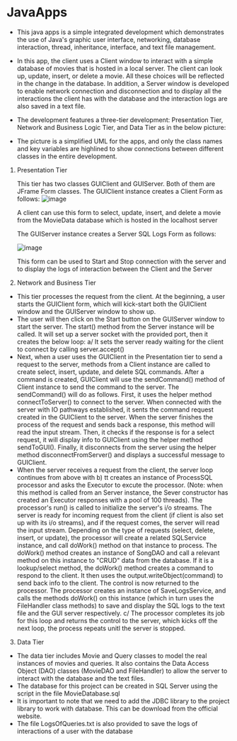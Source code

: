# JavaApps
- This java apps is a simple integrated development which demonstrates the use of Java's graphic user interface, networking, database interaction, thread, inheritance, interface, and text file management.

- In this app, the client uses a Client window to interact with a simple database of movies that is hosted in a local server. The client can look up, update, insert, or delete a movie. All these choices will be reflected in the change in the database. In addition, a Server window is developed to enable network connection and disconnection and to display all the interactions the client has with the database and the interaction logs are also saved in a text file. 

- The development features a three-tier development: Presentation Tier, Network and Business Logic Tier, and Data Tier as in the below picture:




- The picture is a simplified UML for the apps, and only the class names and key variables are highlined to show connections between different classes in the entire development.

1. Presentation Tier
   
   This tier has two classes GUIClient and GUIServer. Both of them are JFrame Form classes.
   The GUIClient instance creates a Client Form as follows:
   ![image](https://github.com/user-attachments/assets/339a953f-1b1b-4e05-bfd3-ec923f2bd7f6)

   A client can use this form to select, update, insert, and delete a movie from the MovieData database which is hosted in the localhost server

   The GUIServer instance creates a Server SQL Logs Form as follows:

   ![image](https://github.com/user-attachments/assets/a171af50-f7c9-4dff-8f1c-11c4be81bd66)


   This form can be used to Start and Stop connection with the server and to display the logs of interaction between the Client and the Server

2. Network and Business Tier
- This tier processes the request from the client. At the beginning, a user starts the GUIClient form, which will kick-start both the GUIClient window and the GUIServer window to show up.
- The user will then click on the Start button on the GUIServer window to start the server. The start() method from the Server instance will be called. It will set up a server socket with the provided port, then it creates the below loop: a/ It sets the server ready waiting for the client to connect by calling server.accept()
- Next, when a user uses the GUIClient in the Presentation tier to send a request to the server, methods from a Client instance are called to create select, insert, update, and delete SQL commands. After a command is created, GUIClient will use the sendCommand() method of Client instance to send the command to the server. The sendCommand() will do as follows. First, it uses the helper method connectToServer() to connect to the server. When connected with the server with IO pathways established, it sents the command request created in the GUIClient to the server. When the server finishes the process of the request and sends back a response, this method will read the input stream. Then, it checks if the response is for a select request, it will display info to GUIClient using the helper method sendToGUI(). Finally, it disconnects from the server using the helper method disconnectFromServer() and displays a successful message to GUIClient.
- When the server receives a request from the client, the server loop continues from above with b) tt creates an instance of ProcessSQL processor and asks the Executor to excute the processor. (Note: when this method is called from an Server instance, the Sever constructor has created an Executor responses with a pool of 100 threads). The processor's run() is called to initialize the server's i/o streams. The server is ready for incoming request from the client (if client is also set up with its i/o streams), and if the request comes, the server will read the input stream. Depending on the type of requests (select, delete, insert, or update), the processor will create a related SQLService instance, and call doWork() method on that instance to process. The doWork() method creates an instance of SongDAO and call a relevant method on this instance to "CRUD" data from the database. If it is a lookup/select method, the doWork() method creates a command to respond to the client. It then uses the output.writeObject(command) to send back info to the client. The control is now returned to the processor. The processor creates an instance of SaveLogsService, and calls the methods doWork() on this instance (which in turn uses the FileHandler class methods) to save and display the SQL logs to the text file and the GUI server respectively. c/ The processor completes its job for this loop and returns the control to the server, which kicks off the next loop, the process repeats unitl the server is stopped.

3. Data Tier
- The data tier includes Movie and Query classes to model the real instances of movies and queries. It also contains the Data Access Object (DAO) classes (MovieDAO and FileHandler) to allow the server to interact with the database and the text files.
- The database for this project can be created in SQL Server using the script in the file MovieDatabase.sql
- It is important to note that we need to add the JDBC library to the project library to work with database. This can be download from the official website.
- The file LogsOfQueries.txt is also provided to save the logs of interactions of a user with the database


